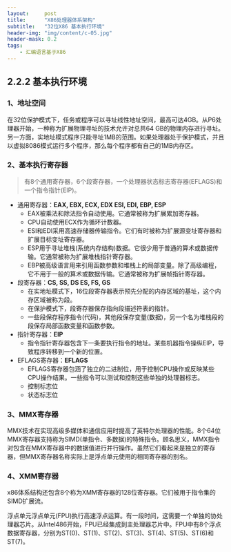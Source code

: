 ```yaml
---
layout:     post
title:      "X86处理器体系架构"
subtitle:   "32位X86 基本执行环境"
header-img: "img/content/c-05.jpg"
header-mask: 0.2
tags:
    - 汇编语言基于X86
---
```




## 2.2.2 基本执行环境

### 1、地址空间

​		在32位保护模式下，任务或程序可以寻址线性地址空间，最高可达4GB。从P6处理器开始，一种称为扩展物理寻址的技术允许对总共64 GB的物理内存进行寻址。另一方面，实地址模式程序只能寻址1MB的范围。如果处理器处于保护模式，并且以虚拟8086模式运行多个程序，那么每个程序都有自己的1MB内存区。

### 2、基本执行寄存器

> 有8个通用寄存器，6个段寄存器，一个处理器状态标志寄存器(EFLAGS)和一个指令指针(EIP)。



- 通用寄存器：**EAX, EBX, ECX, EDX   ESI, EDI, EBP, ESP**
  - EAX被乘法和除法指令自动使用。它通常被称为扩展累加寄存器。
  - CPU自动使用ECX作为循环计数器。
  - ESI和EDI采用高速存储器传输指令。它们有时被称为扩展源变址寄存器和扩展目标变址寄存器。
  - ESP用于寻址堆栈(系统内存结构)数据。它很少用于普通的算术或数据传输。它通常被称为扩展堆栈指针寄存器。
  - EBP被高级语言用来引用函数参数和堆栈上的局部变量。除了高级编程，它不用于一般的算术或数据传输。它通常被称为扩展帧指针寄存器。
- 段寄存器：**CS, SS, DS   ES, FS, GS**  
  - 在实地址模式下，16位段寄存器表示预先分配的内存区域的基址，这个内存区域被称为段。
  - 在保护模式下，段寄存器保存指向段描述符表的指针。
  - 一些段保存程序指令(代码)，其他段保存变量(数据)，另一个名为堆栈段的段保存局部函数变量和函数参数。
- 指针寄存器：**EIP**
  - 指令指针寄存器包含下一条要执行指令的地址。某些机器指令操纵EIP，导致程序转移到一个新的位置。
- EFLAGS寄存器：**EFLAGS**
  - EFLAGS寄存器包涵了独立的二进制位，用于控制CPU操作或反映某些CPU操作结果。一些指令可以测试和控制这些单独的处理器标志。
  - 控制标志位
  - 状态标志位

### 3、MMX寄存器

​		MMX技术在实现高级多媒体和通信应用时提高了英特尔处理器的性能。8个64位MMX寄存器支持称为SIMD(单指令、多数据)的特殊指令。顾名思义，MMX指令对包含在MMX寄存器中的数据值进行并行操作。虽然它们看起来是独立的寄存器，但MMX寄存器名称实际上是浮点单元使用的相同寄存器的别名。

### 4、XMM寄存器

​	x86体系结构还包含8个称为XMM寄存器的128位寄存器。它们被用于指令集的SIMD扩展流。

​	浮点单元浮点单元(FPU)执行高速浮点运算。有一段时间，这需要一个单独的协处理器芯片。从Intel486开始，FPU已经集成到主处理器芯片中。FPU中有8个浮点数据寄存器，分别为ST(0)、ST(1)、ST(2)、ST(3)、ST(4)、ST(5)、ST(6)和ST(7)。